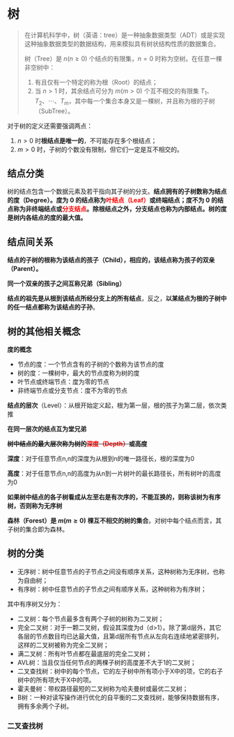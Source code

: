 # 树

> 在计算机科学中，树（英语：tree）是一种抽象数据类型（ADT）或是实现这种抽象数据类型的数据结构，用来模拟具有树状结构性质的数据集合。
>
> 树（Tree）是 $n (n \geq 0)$ 个结点的有限集，$n=0$ 时称为空树。在任意一棵非空树中：
>
> 1. 有且仅有一个特定的称为根（Root）的结点；
> 2. 当 $n>1$ 时，其余结点可分为 $m (m>0)$ 个互不相交的有限集 $T_{1}、T_{2}、\cdots、T_{m}$，其中每一个集合本身又是一棵树，并且称为根的子树（SubTree）。

对于树的定义还需要强调两点：

1. $n>0$ 时**根结点是唯一的**，不可能存在多个根结点；
2. $m>0$ 时，子树的个数没有限制，但它们一定是互不相交的。

## 结点分类

树的结点包含一个数据元素及若干指向其子树的分支。**结点拥有的子树数称为结点的度（Degree）。度为 0 的结点称为<font color='red'>叶结点（Leaf）</font>或终端结点；度不为 0 的结点称为非终端结点或<font color='red'>分支结点</font>。除根结点之外，分支结点也称为内部结点。树的度是树内各结点的度的最大值。**

## 结点间关系

**结点的子树的根称为该结点的孩子（Child），相应的，该结点称为孩子的双亲（Parent）。**

**同一个双亲的孩子之间互称兄弟（Sibling）**

**结点的祖先是从根到该结点所经分支上的所有结点**，反之，**以某结点为根的子树中的任一结点都称为该结点的子孙**。

## 树的其他相关概念

**度的概念**

- 节点的度：一个节点含有的子树的个数称为该节点的度
- 树的度：一棵树中，最大的节点度称为树的度
- 叶节点或终端节点：度为零的节点
- 非终端节点或分支节点：度不为零的节点

**结点的层次**（Level）：从根开始定义起，根为第一层，根的孩子为第二层，依次类推

**在同一层次的结点互为堂兄弟**

~~**树中结点的最大层次称为树的<font color='red'>深度（Depth）</font>或高度**~~

**深度**：对于任意节点n,n的深度为从根到n的唯一路径长，根的深度为0

**高度**：对于任意节点n,n的高度为从n到一片树叶的最长路径长，所有树叶的高度为0

**如果树中结点的各子树看成从左至右是有次序的，不能互换的，则称该树为有序树，否则称为无序树**

**森林（Forest）是 $m (m \geq 0)$ 棵互不相交的树的集合**。对树中每个结点而言，其子树的集合即为森林。

## 树的分类

- 无序树：树中任意节点的子节点之间没有顺序关系，这种树称为无序树，也称为自由树；
- 有序树：树中任意节点的子节点之间有顺序关系，这种树称为有序树；

其中有序树又分为：

- 二叉树：每个节点最多含有两个子树的树称为二叉树；
- 完全二叉树：对于一颗二叉树，假设其深度为d（d>1）。除了第d层外，其它各层的节点数目均已达最大值，且第d层所有节点从左向右连续地紧密排列，这样的二叉树被称为完全二叉树；
- 满二叉树：所有叶节点都在最底层的完全二叉树；
- AVL树：当且仅当任何节点的两棵子树的高度差不大于1的二叉树；
- 二叉查找树：树中的每个节点，它的左子树中所有项小于X中的项，它的右子树中的所有项大于X中的项。
- 霍夫曼树：带权路径最短的二叉树称为哈夫曼树或最优二叉树；
- B树：一种对读写操作进行优化的自平衡的二叉查找树，能够保持数据有序，拥有多余两个子树。

### 二叉查找树

